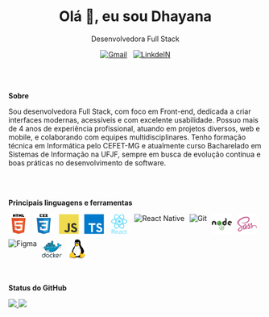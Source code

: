 <h1 align="center">Olá 👋, eu sou Dhayana</h1>

<p align="center">
  Desenvolvedora Full Stack
<!--   <a href="#"> Baixar Currículo</a> -->
</p>

<div align="center">
  <a target="_blank" href="https://www.linkedin.com/in/dhayananascimento/"><img  alt="Gmail" height="40" src="https://github.com/user-attachments/assets/f19dc03c-a130-43e3-8648-bce40559c7db" /></a>
  &nbsp;
  <a target="_blank" href="mailto:contatodhayana@gmail.com"><img alt="LinkdeIN" height="40" src="https://github.com/user-attachments/assets/85c652e0-fe4e-4660-a897-e263f205af1c" /></a>
</div>

<br>
<br>
<br>

**Sobre**
<p>
Sou desenvolvedora Full Stack, com foco em Front-end, dedicada a criar interfaces modernas, acessíveis e com excelente usabilidade. Possuo mais de 4 anos de experiência profissional, atuando em projetos diversos, web e mobile, e colaborando com equipes multidisciplinares. Tenho formação técnica em Informática pelo CEFET-MG e atualmente curso Bacharelado em Sistemas de Informação na UFJF, sempre em busca de evolução contínua e boas práticas no desenvolvimento de software.
</p>

<br>
<br>

**Principais linguagens e ferramentas**
<div style="display: flex; flex-wrap: wrap; gap: 10px;">
 <img src="https://raw.githubusercontent.com/devicons/devicon/master/icons/html5/html5-original-wordmark.svg" title="HTML5" height="40"/>
 <img src="https://raw.githubusercontent.com/devicons/devicon/master/icons/css3/css3-original-wordmark.svg" title="CSS3" height="40"/>
 <img src="https://raw.githubusercontent.com/devicons/devicon/master/icons/javascript/javascript-original.svg" title="JavaScript" height="40"/>
 <img src="https://raw.githubusercontent.com/devicons/devicon/master/icons/typescript/typescript-original.svg" title="TypeScript" height="40"/>
 <img src="https://raw.githubusercontent.com/devicons/devicon/master/icons/react/react-original-wordmark.svg" title="React" height="40"/>
 <img src="https://reactnative.dev/img/header_logo.svg" title="React Native" height="40"/>
  
 <img src="https://www.vectorlogo.zone/logos/git-scm/git-scm-icon.svg" title="Git" height="40"/>
 <img src="https://raw.githubusercontent.com/devicons/devicon/master/icons/nodejs/nodejs-original-wordmark.svg" title="Node.js" height="40"/>
 <img src="https://raw.githubusercontent.com/devicons/devicon/master/icons/sass/sass-original.svg" title="Sass" height="40"/>
 <img src="https://www.vectorlogo.zone/logos/figma/figma-icon.svg" title="Figma" height="40"/>
 <img src="https://raw.githubusercontent.com/devicons/devicon/master/icons/docker/docker-original-wordmark.svg" title="Docker" height="40"/>
 <img src="https://raw.githubusercontent.com/devicons/devicon/master/icons/linux/linux-original.svg" title="Linux" height="40"/>
</div>

<br>
<br>

**Status do GitHub**
<div>
  <a href="https://github.com/dhayananascimento">
  <img loading="lazy" height="120em" src="https://github-readme-stats.vercel.app/api/top-langs/?username=dhayananascimento&layout=compact&langs_count=4&theme=dracula"/>
  <img loading="lazy" height="120em" src="https://github-readme-stats.vercel.app/api?username=dhayananascimento&show_icons=true&theme=dracula&include_all_commits=true&count_private=true&rank_icon=github"/>
</div>
